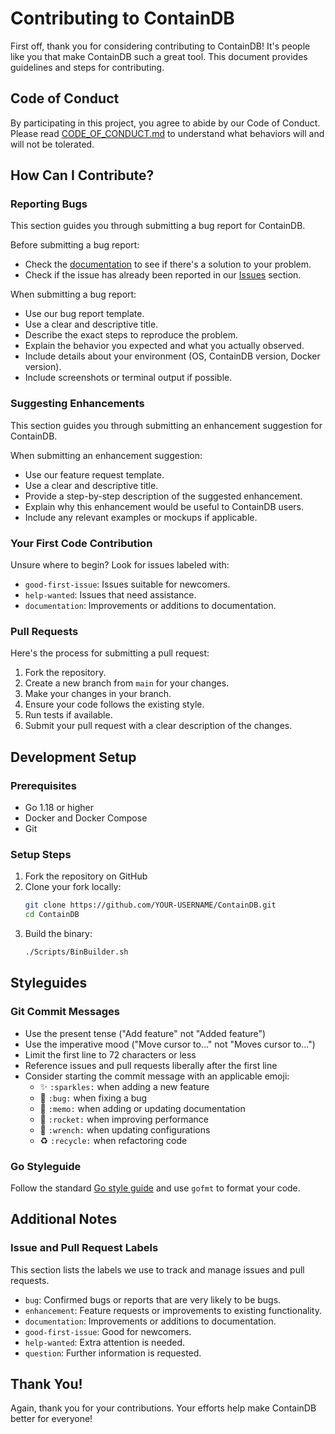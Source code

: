 # Contributing to ContainDB

First off, thank you for considering contributing to ContainDB! It's people like you that make ContainDB such a great tool. This document provides guidelines and steps for contributing.

## Code of Conduct

By participating in this project, you agree to abide by our Code of Conduct. Please read [CODE_OF_CONDUCT.md](CODE_OF_CONDUCT.md) to understand what behaviors will and will not be tolerated.

## How Can I Contribute?

### Reporting Bugs

This section guides you through submitting a bug report for ContainDB.

Before submitting a bug report:

- Check the [documentation](README.md) to see if there's a solution to your problem.
- Check if the issue has already been reported in our [Issues](https://github.com/AnkanSaha/ContainDB/issues) section.

When submitting a bug report:

- Use our bug report template.
- Use a clear and descriptive title.
- Describe the exact steps to reproduce the problem.
- Explain the behavior you expected and what you actually observed.
- Include details about your environment (OS, ContainDB version, Docker version).
- Include screenshots or terminal output if possible.

### Suggesting Enhancements

This section guides you through submitting an enhancement suggestion for ContainDB.

When submitting an enhancement suggestion:

- Use our feature request template.
- Use a clear and descriptive title.
- Provide a step-by-step description of the suggested enhancement.
- Explain why this enhancement would be useful to ContainDB users.
- Include any relevant examples or mockups if applicable.

### Your First Code Contribution

Unsure where to begin? Look for issues labeled with:

- `good-first-issue`: Issues suitable for newcomers.
- `help-wanted`: Issues that need assistance.
- `documentation`: Improvements or additions to documentation.

### Pull Requests

Here's the process for submitting a pull request:

1. Fork the repository.
2. Create a new branch from `main` for your changes.
3. Make your changes in your branch.
4. Ensure your code follows the existing style.
5. Run tests if available.
6. Submit your pull request with a clear description of the changes.

## Development Setup

### Prerequisites

- Go 1.18 or higher
- Docker and Docker Compose
- Git

### Setup Steps

1. Fork the repository on GitHub
2. Clone your fork locally:
   ```bash
   git clone https://github.com/YOUR-USERNAME/ContainDB.git
   cd ContainDB
   ```
3. Build the binary:
   ```bash
   ./Scripts/BinBuilder.sh
   ```

## Styleguides

### Git Commit Messages

- Use the present tense ("Add feature" not "Added feature")
- Use the imperative mood ("Move cursor to..." not "Moves cursor to...")
- Limit the first line to 72 characters or less
- Reference issues and pull requests liberally after the first line
- Consider starting the commit message with an applicable emoji:
  - ✨ `:sparkles:` when adding a new feature
  - 🐛 `:bug:` when fixing a bug
  - 📝 `:memo:` when adding or updating documentation
  - 🚀 `:rocket:` when improving performance
  - 🔧 `:wrench:` when updating configurations
  - ♻️ `:recycle:` when refactoring code

### Go Styleguide

Follow the standard [Go style guide](https://golang.org/doc/effective_go) and use `gofmt` to format your code.

## Additional Notes

### Issue and Pull Request Labels

This section lists the labels we use to track and manage issues and pull requests.

- `bug`: Confirmed bugs or reports that are very likely to be bugs.
- `enhancement`: Feature requests or improvements to existing functionality.
- `documentation`: Improvements or additions to documentation.
- `good-first-issue`: Good for newcomers.
- `help-wanted`: Extra attention is needed.
- `question`: Further information is requested.

## Thank You!

Again, thank you for your contributions. Your efforts help make ContainDB better for everyone!
